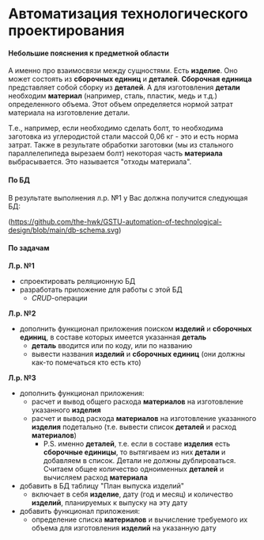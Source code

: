 # Автоматизация технологического проектирования

#### Небольшие пояснения к предметной области

А именно про взаимосвязи между сущностями. Есть **изделие**. Оно может состоять из **сборочных единиц** и **деталей**. **Сборочная единица** представляет собой сборку из **деталей**. А для изготовления **детали** необходим **материал** (например, сталь, пластик, медь и т.д.) определенного объема. Этот объем определяется нормой затрат материала на изготовление детали.

Т.е., например, если необходимо сделать болт, то необходима заготовка из углеродистой стали массой 0,06 кг - это и есть норма затрат. Также в результате обработки заготовки (мы из стального параллелепипеда вырезаем болт) некоторая часть **материала** выбрасывается. Это называется "отходы материала".

#### По БД

В результате выполнения л.р. №1 у Вас должна получится следующая БД:

(https://github.com/the-hwk/GSTU-automation-of-technological-design/blob/main/db-schema.svg)

#### По задачам

**Л.р. №1**
- спроектировать реляционную БД
- разработать приложение для работы с этой БД
	- *CRUD*-операции

**Л.р. №2**
- дополнить функционал приложения поиском **изделий** и **сборочных единиц**, в составе которых имеется указанная **деталь**
	- **деталь** вводится или по коду, или по названию
	- вывести названия **изделий** и **сборочных единиц** (они должны как-то помечаться кто есть кто)

**Л.р. №3**
- дополнить функционал приложения:
	- расчет и вывод общего расхода **материалов** на изготовление указанного **изделия**
	- расчет и вывод расхода **материалов** на изготовление указанного **изделия** подетально (т.е. вывести список **деталей** и расход **материалов**)
		- P.S. именно **деталей**, т.е. если в составе **изделия** есть **сборочные единицы**, то вытягиваем из них **детали** и добавляем в список. Детали не должны дублироваться. Считаем общее количество одноименных **деталей** и вычисляем расход **материала**
- добавить в БД таблицу "План выпуска изделий"
	- включает в себя **изделие**, дату (год и месяц) и количество **изделий**, планируемых к выпуску на эту дату
- добавить функционал приложения: 
	- определение списка **материалов** и вычисление требуемого их объема для изготовления **изделий** на указанную дату
